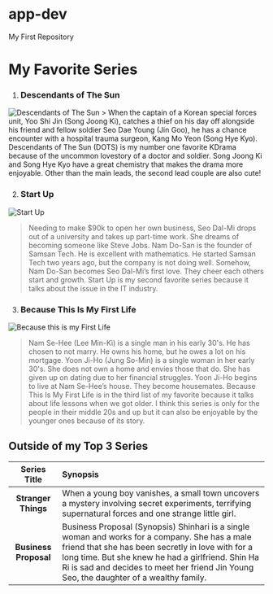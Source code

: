 # app-dev
My First Repository

# My Favorite Series

1. ### Descendants of The Sun
![Descendants of The Sun](https://filmdaily.co/wp-content/uploads/2020/11/descendantsofsun-lede.jpg)
    > When the captain of a Korean special forces unit, Yoo Shi Jin (Song Joong Ki), catches a thief on his day off alongside his friend and fellow soldier Seo Dae Young (Jin Goo), he has a chance encounter with a hospital trauma surgeon, Kang Mo Yeon (Song Hye Kyo). Descendants of The Sun (DOTS) is my number one favorite KDrama because of the uncommon lovestory of a doctor and soldier. Song Joong Ki and Song Hye Kyo have a great chemistry that makes the drama more enjoyable. Other than the main leads, the second lead couple are also cute!

2. ### Start Up
![Start Up](https://fokusjabar.id/wp-content/uploads/2020/12/Start-Up-1068x703.jpg)
   > Needing to make $90k to open her own business, Seo Dal-Mi drops out of a university and takes up part-time work. She dreams of becoming someone like Steve Jobs. Nam Do-San is the founder of Samsan Tech. He is excellent with mathematics. He started Samsan Tech two years ago, but the company is not doing well. Somehow, Nam Do-San becomes Seo Dal-Mi’s first love. They cheer each others start and growth. Start Up is my second favorite series because it talks about the issue in the IT industry.

3. ### Because This Is My First Life
![Because this is my First Life](https://www.kdramalove.com/Because_This_Is_My_First_Life_Header.jpg)
   > Nam Se-Hee (Lee Min-Ki) is a single man in his early 30's. He has chosen to not marry. He owns his home, but he owes a lot on his mortgage. Yoon Ji-Ho (Jung So-Min) is a single woman in her early 30's. She does not own a home and envies those that do. She has given up on dating due to her financial struggles. Yoon Ji-Ho begins to live at Nam Se-Hee’s house. They become housemates. Because This Is My First Life is in the third list of my favorite because it talks about life lessons when we got older. I think this series is only for the people in their middle 20s and up but it can also be enjoyable by the younger ones because of its story.

## Outside of my Top 3 Series
|Series Title| Synopsis |
|    :---:    |      :---|
|**Stranger Things**| When a young boy vanishes, a small town uncovers a mystery involving secret experiments, terrifying supernatural forces and one strange little girl. |
|**Business Proposal**| Business Proposal (Synopsis) Shinhari is a single woman and works for a company. She has a male friend that she has been secretly in love with for a long time. But she knew he had a girlfriend. Shin Ha Ri is sad and decides to meet her friend Jin Young Seo, the daughter of a wealthy family.|
